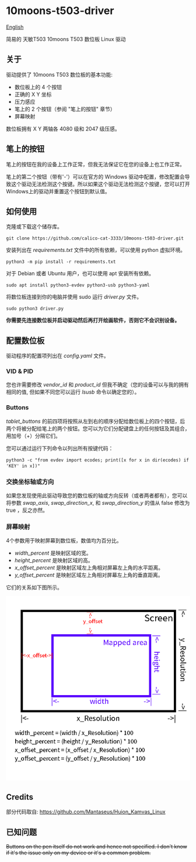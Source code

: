 # 10moons-t503-driver

[English](https://github.com/calico-cat-3333/10moons-t503-driver/blob/master/README.md)

简易的 天敏T503 10moons T503 数位板 Linux 驱动

## 关于

驱动提供了 10moons T503 数位板的基本功能:
* 数位板上的 4 个按钮
* 正确的 X Y 坐标
* 压力感应
* 笔上的 2 个按钮（参阅 "笔上的按钮" 章节）
* 屏幕映射

数位板拥有 X Y 两轴各 4080 级和 2047 级压感。

## 笔上的按钮

笔上的按钮在我的设备上工作正常，但我无法保证它在您的设备上也工作正常。

笔上的第二个按钮（带有'-'）可以在官方的 Windows 驱动中配置，修改配置会导致这个驱动无法检测这个按键。所以如果这个驱动无法检测这个按键，您可以打开 Windows上的驱动并重置这个按钮到默认值。

## 如何使用

克隆或下载这个储存库。

```
git clone https://github.com/calico-cat-3333/10moons-t503-driver.git
```

安装列出在 _requirements.txt_ 文件中的所有依赖，可以使用 python 虚拟环境。

```
python3 -m pip install -r requirements.txt
```

对于 Debian 或者 Ubuntu 用户，也可以使用 apt 安装所有依赖。

```
sudo apt install python3-evdev python3-usb python3-yaml
```

将数位板连接到你的电脑并使用 sudo 运行 _driver.py_ 文件。

```
sudo python3 driver.py
```

**你需要先连接数位板并启动驱动然后再打开绘画软件，否则它不会识别设备。**

## 配置数位板

驱动程序的配置项列出在 _config.yaml_ 文件。

### VID & PID

您也许需要修改 *vendor_id* 和 *product_id* 但我不确定（您的设备可以与我的拥有相同的值, 但如果不同您可以运行 *lsusb* 命令以确定您的）。

### Buttons

*tablet_buttons* 的前四项将按照从左到右的顺序分配给数位板上的四个按钮，后两个将被分配给笔上的两个按钮。您可以为它们分配键盘上的任何按钮及其组合，用加号（+）分隔它们。

您可以通过运行下列命令以列出所有按键代码：
```
python3 -c "from evdev import ecodes; print([x for x in dir(ecodes) if 'KEY' in x])"
```

### 交换坐标轴或方向

如果您发现使用此驱动导致您的数位板的轴或方向反转（或者两者都有），您可以将参数 *swap_axis*, *swap_direction_x*, 和 *swap_direction_y* 的值从 false 修改为 true ，反之亦然。

### 屏幕映射

4个参数用于映射屏幕到数位板，数值均为百分比。
* *width_percent* 是映射区域的宽。
* *height_percent* 是映射区域的高。
* *x_offset_percent* 是映射区域左上角相对屏幕左上角的水平距离。
* *y_offset_percent* 是映射区域左上角相对屏幕左上角的垂直距离。

它们的关系如下图所示。

![screen_mapping.png](screen_mapping.png)

## Credits

部分代码取自: https://github.com/Mantaseus/Huion_Kamvas_Linux

## 已知问题

~~Buttons on the pen itself do not work and hence not specified. I don't know if it's the issue only on my device or it's a common problem.~~
